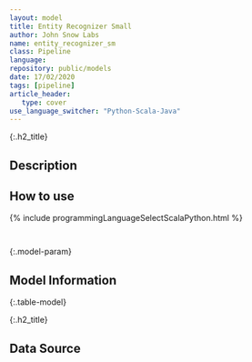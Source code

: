 ```yaml
---
layout: model
title: Entity Recognizer Small
author: John Snow Labs
name: entity_recognizer_sm
class: Pipeline
language: 
repository: public/models
date: 17/02/2020
tags: [pipeline]
article_header:
   type: cover
use_language_switcher: "Python-Scala-Java"
---
```


{:.h2_title}
## Description 






## How to use 
<div class="tabs-box" markdown="1">

{% include programmingLanguageSelectScalaPython.html %}

```python

```

```scala

```
</div>



{:.model-param}
## Model Information
{:.table-model}





{:.h2_title}
## Data Source


